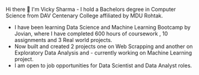  Hi there 👋
            I'm Vicky Sharma 
            - I hold a Bachelors degree in Computer Science from DAV Centenary College affiliated by MDU Rohtak.
- I have been learning Data Science and Machine Learning Bootcamp by Jovian, where I have completed 
 600 hours of coursework , 10 assignments and 3 Real world projects.
- Now built and created 2 projects one on Web Scrapping and another on Exploratory Data Analysis and - 
 currently working on Machine Learning project.
- I am open to job opportunities for Data Scientist and Data Analyst roles.
